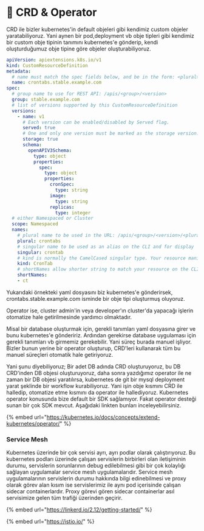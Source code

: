# 🥳 CRD & Operator

CRD ile bizler kubernetes'in default objeleri gibi kendimiz custom objeler yaratabiliyoruz. Yani aynen bir pod,deployment vb obje tipleri gibi kendimiz bir custom obje tipinin tanımını kubernetes'e gönderip, kendi oluşturduğumuz obje tipine göre objeler oluşturabiliyoruz.

```yaml
apiVersion: apiextensions.k8s.io/v1
kind: CustomResourceDefinition
metadata:
  # name must match the spec fields below, and be in the form: <plural>.<group>
  name: crontabs.stable.example.com
spec:
  # group name to use for REST API: /apis/<group>/<version>
  group: stable.example.com
  # list of versions supported by this CustomResourceDefinition
  versions:
    - name: v1
      # Each version can be enabled/disabled by Served flag.
      served: true
      # One and only one version must be marked as the storage version.
      storage: true
      schema:
        openAPIV3Schema:
          type: object
          properties:
            spec:
              type: object
              properties:
                cronSpec:
                  type: string
                image:
                  type: string
                replicas:
                  type: integer
  # either Namespaced or Cluster
  scope: Namespaced
  names:
    # plural name to be used in the URL: /apis/<group>/<version>/<plural>
    plural: crontabs
    # singular name to be used as an alias on the CLI and for display
    singular: crontab
    # kind is normally the CamelCased singular type. Your resource manifests use this.
    kind: CronTab
    # shortNames allow shorter string to match your resource on the CLI
    shortNames:
    - ct
```

Yukarıdaki örnekteki yaml dosyasını biz kubernetes'e gönderirsek, crontabs.stable.example.com isminde bir obje tipi oluşturmuş oluyoruz.&#x20;

Operator ise, cluster admin'in veya developer'ın cluster'da yapacağı işlerin otomatize hale getirilmesinde yardımcı olmaktadır.&#x20;

Misal bir database oluşturmak için, gerekli tanımları yaml dosyasına girer ve bunu kubernetes'e göndeririz. Ardından gerekirse database uygulaması için gerekli tanımları vb girmemiz gerekebilir. Yani süreç burada manuel işliyor. Bizler bunun yerine bir operator oluşturup, CRD'leri kullanarak tüm bu manuel süreçleri otomatik hale getiriyoruz.&#x20;

Yani şunu diyebiliyoruz; Bir adet DB adında CRD oluşturuyoruz, bu DB CRD'inden DB objesi oluşturuyoruz, daha sonra yazdığımız operator ile ne zaman bir DB objesi yaratılırsa, kubernetes de git bir mysql deployment yarat şeklinde bir workflow kurabiliyoruz. Yani işin obje kısmını CRD ile halledip, otomatize etme kısmını da operator ile hallediyoruz. Kubernetes operator konusunda bize default bir SDK sağlamıyor. Fakat operator desteği sunan bir çok SDK mevcut. Aşağıdaki linkten bunları inceleyebilirsiniz.

{% embed url="https://kubernetes.io/docs/concepts/extend-kubernetes/operator/" %}

### Service Mesh

Kubernetes üzerinde bir çok servisi ayrı, ayrı podlar olarak çalıştırıyoruz. Bu kubernetes podları üzerinde çalışan servislerin birbirleri olan iletişiminin durumu, servislerin sorunlarının debug edilebilmesi gibi bir çok kolaylığı sağlayan uygulamalar service mesh uygulamalarıdır. Service mesh uygulamalarının servislerin durumu hakkında bilgi edinebilmesi ve proxy olarak görev alan kısım ise servislerimiz ile aynı pod içerisinde çalışan sidecar containerlardır. Proxy görevi gören sidecar containerlar asıl servisimize gelen tüm trafiği üzerinden geçirir.

{% embed url="https://linkerd.io/2.12/getting-started/" %}

{% embed url="https://istio.io/" %}



